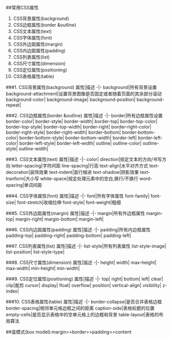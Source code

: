 ##常用CSS属性

1. CSS背景属性(background)
2. CSS边框属性(border &outline)
3. CSS文本属性(text)
4. CSS字体属性(font)
5. CSS外边距属性(margin)
6. CSS内边距属性(padding)
7. CSS列表属性(list)
8. CSS尺寸属性(dimension)
9. CSS定位属性(positioning)
10. CSS表格属性(table)

###1. CSS背景属性(background)
属性|描述
-|-
background|所有背景设置
background-attachment|设置背景图像是否固定或者随着页面的其余部分滚动
background-color|
background-image|
background-position|
background-repeat|

###2. CSS边框属性(border &outline)
属性|描述
-|-
border|所有边框属性设置
border-color|
border-style|
border-width|
border-top|
border-top-color|
border-top-style|
border-top-width|
border-right|
border-right-color|
border-right-style|
border-right-width|
border-bottom|
border-bottom-color|
border-bottom-style|
border-bottom-width|
border-left|
border-left-color|
border-left-style|
border-left-width|
outline|
outline-color|
outline-style|
outline-width|

###3. CSS文本属性(text)
属性|描述
-|-
color|
direction|规定文本的方向/书写方向
letter-spacing|字符间距
line-spacing|行高
text-align|水平对齐方式
text-decoration|装饰效果
text-indent|首行缩进
text-shadow|阴影效果
text-tranform|大小写
white-space|规定处理元素中的空白,换行/不换行
word-spacing|单词间距

###4. CSS字体属性(font)
属性|描述
-|-
font|所有字体属性
font-family|
font-size|
font-stretch|收缩拉伸
font-style|
font-weight|粗细

###5. CSS外边距属性(margin)
属性|描述
-|-
margin|所有外边框属性
margin-top|
margin-right|
margin-bottom|
margin-left|

###6. CSS内边距属性(padding)
属性|描述
-|-
padding|所有内边框属性
padding-top|
padding-right|
padding-bottom|
padding-left|

###7. CSS列表属性(list)
属性|描述
-|-
list-style|所有列表属性
list-style-image|
list-position|
list-style-type|

###8. CSS尺寸属性(dimension)
属性|描述
-|-
height|
width|
max-height|
max-width|
min-height|
min-width|

###9. CSS定位属性(positioning)
属性|描述
-|-
top|
right|
bottom|
left|
clear|
clip|裁剪
cursor|
display|
float|
overflow|
position|
vertical-align|
visibility|
z-index|

###10. CSS表格属性(table)
属性|描述
-|-
border-collapse|是否合并表格边框
border-spacing|相邻单元格边框之间的距离
caption-side|表格标题的位置
empty-cells|是否显示表格中的空单元格上的边框和背景
table-layout|表格的布局算法

##盒模式(box model):margin>>border>>padding>>content
